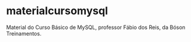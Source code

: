 # materialcursomysql
Material do Curso Básico de MySQL, professor Fábio dos Reis, da Bóson Treinamentos.
